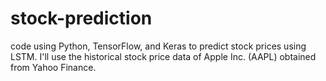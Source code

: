 # stock-prediction
code using Python, TensorFlow, and Keras to predict stock prices using LSTM. I'll use the historical stock price data of Apple Inc. (AAPL) obtained from Yahoo Finance.
